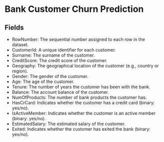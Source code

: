 # Bank Customer Churn Prediction

## Fields
- RowNumber: The sequential number assigned to each row in the dataset.
- CustomerId: A unique identifier for each customer.
- Surname: The surname of the customer.
- CreditScore: The credit score of the customer.
- Geography: The geographical location of the customer (e.g., country or region).
- Gender: The gender of the customer.
- Age: The age of the customer.
- Tenure: The number of years the customer has been with the bank.
- Balance: The account balance of the customer.
- NumOfProducts: The number of bank products the customer has.
- HasCrCard: Indicates whether the customer has a credit card (binary: yes/no).
- IsActiveMember: Indicates whether the customer is an active member (binary: yes/no).
- EstimatedSalary: The estimated salary of the customer.
- Exited: Indicates whether the customer has exited the bank (binary: yes/no).
